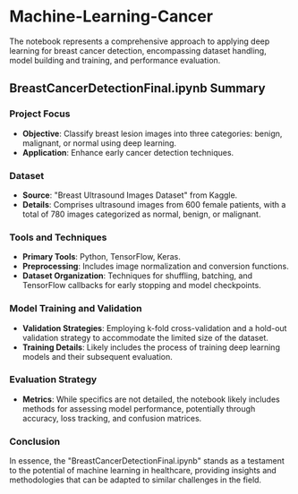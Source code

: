 # Machine-Learning-Cancer
The notebook represents a comprehensive approach to applying deep learning for breast cancer detection, encompassing dataset handling, model building and training, and performance evaluation.

## BreastCancerDetectionFinal.ipynb Summary

### Project Focus
- **Objective**: Classify breast lesion images into three categories: benign, malignant, or normal using deep learning.
- **Application**: Enhance early cancer detection techniques.

### Dataset
- **Source**: "Breast Ultrasound Images Dataset" from Kaggle.
- **Details**: Comprises ultrasound images from 600 female patients, with a total of 780 images categorized as normal, benign, or malignant.

### Tools and Techniques
- **Primary Tools**: Python, TensorFlow, Keras.
- **Preprocessing**: Includes image normalization and conversion functions.
- **Dataset Organization**: Techniques for shuffling, batching, and TensorFlow callbacks for early stopping and model checkpoints.

### Model Training and Validation
- **Validation Strategies**: Employing k-fold cross-validation and a hold-out validation strategy to accommodate the limited size of the dataset.
- **Training Details**: Likely includes the process of training deep learning models and their subsequent evaluation.

### Evaluation Strategy
- **Metrics**: While specifics are not detailed, the notebook likely includes methods for assessing model performance, potentially through accuracy, loss tracking, and confusion matrices.

### Conclusion
In essence, the "BreastCancerDetectionFinal.ipynb" stands as a testament to the potential of machine learning in healthcare, providing insights and methodologies that can be adapted to similar challenges in the field.
